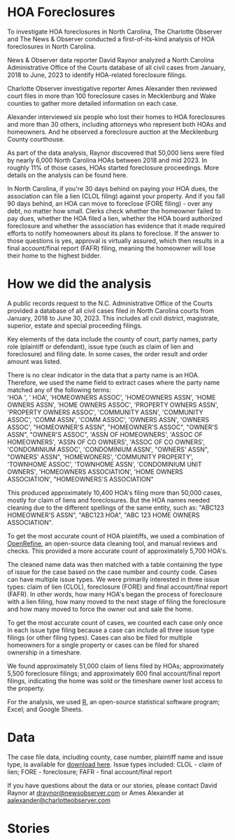 # HOA Foreclosures
To investigate HOA foreclosures in North Carolina, The Charlotte Observer and The News & Observer conducted a first-of-its-kind analysis of HOA foreclosures in North Carolina.

News & Observer data reporter David Raynor analyzed a North Carolina Administrative Office of the Courts database of all civil cases from January, 2018 to June, 2023 to identify HOA-related foreclosure filings.

Charlotte Observer investigative reporter Ames Alexander then reviewed court files in more than 100 foreclosure cases in Mecklenburg and Wake counties to gather more detailed information on each case.

Alexander interviewed six people who lost their homes to HOA foreclosures and more than 30 others, including attorneys who represent both HOAs and homeowners. And he observed a foreclosure auction at the Mecklenburg County courthouse.

As part of the data analysis, Raynor discovered that 50,000 liens were filed by nearly 6,000 North Carolina HOAs between 2018 and mid 2023. In roughly 11% of those cases, HOAs started foreclosure proceedings. More details on the analysis can be found here.

In North Carolina, if you're 30 days behind on paying your HOA dues, the association can file a lien (CLOL filing) against your property. And if you fall 90 days behind, an HOA can move to foreclose (FORE filing) - over any debt, no matter how small. Clerks check whether the homeowner failed to pay dues, whether the HOA filed a lien, whether the HOA board authorized foreclosure and whether the association has evidence that it made required efforts to notify homeowners about its plans to foreclose. If the answer to those questions is yes, approval is virtually assured, which then results in a final account/final report (FAFR) filing, meaning the homeowner will lose their home to the highest bidder.

# How we did the analysis
A public records request to the N.C. Administrative Office of the Courts provided a database of all civil cases filed in North Carolina courts from January, 2018 to June 30, 2023. This includes all civil district, magistrate, superior, estate and special proceeding filings. 

Key elements of the data include the county of court, party names, party role (plaintiff or defendant), issue type (such as claim of lien and foreclosure) and filing date. In some cases, the order result and order amount was listed.

There is no clear indicator in the data that a party name is an HOA. Therefore, we used the name field to extract cases where the party name matched any of the following terms: <br>
                  'HOA ', ' HOA', 'HOMEOWNERS ASSOC', 'HOMEOWNERS ASSN', 'HOME OWNERS ASSN', 'HOME OWNERS ASSOC', 'PROPERTY OWNERS ASSN', 'PROPERTY OWNERS ASSOC',
                  'COMMUNITY ASSN', 'COMMUNITY ASSOC', 'COMM ASSN', 'COMM ASSOC', 'OWNERS ASSN', 'OWNERS ASSOC', "HOMEOWNER'S ASSN", "HOMEOWNER'S ASSOC",
                  "OWNER'S ASSN", "OWNER'S ASSOC", 'ASSN OF HOMEOWNERS', 'ASSOC OF HOMEOWNERS', 'ASSN OF CO OWNERS', 'ASSOC OF CO OWNERS', 'CONDOMINIUM ASSOC',
                  'CONDOMINIUM ASSN', "OWNERS' ASSN", "OWNERS' ASSN", 'HOMEWONERS', 'COMMUNITY PROPERTY', 'TOWNHOME ASSOC', 'TOWNHOME ASSN', 'CONDOMINIUM UNIT OWNERS',
                  'HOMEOWNERS ASSOCIATION', 'HOME OWNERS ASSOCIATION', "HOMEOWNERS'S ASSOCIATION"

This produced approximately 10,400 HOA's filing more than 50,000 cases, mostly for claim of liens and foreclosures. But the HOA names needed cleaning due to the different spellings of the same entity, such as: 
                  "ABC123 HOMEOWNER'S ASSN", "ABC123 HOA", "ABC 123 HOME OWNERS ASSOCIATION". 

To get the most accurate count of HOA plaintiffs, we used a combination of [OpenRefine](https://openrefine.org/), an open-source data cleaning tool, and manual reviews and checks. This provided a more accurate count of approximately 5,700 HOA's.

The cleaned name data was then matched with a table containing the type of issue for the case based on the case number and county code. Cases can have multiple issue types. We were primarily interested in three issue types: claim of lien (CLOL), foreclosure (FORE) and final account/final report (FAFR). In other words, how many HOA's began the process of foreclosure with a lien filing, how many moved to the next stage of filing the foreclosure and how many moved to force the owner out and sale the home.

To get the most accurate count of cases, we counted each case only once in each issue type filing because a case can include all three issue type filings (or other filing types). Cases can also be filed for multiple homeowners for a single property or cases can be filed for shared ownership in a timeshare. 

We found approximately 51,000 claim of liens filed by HOAs; approximately 5,500 foreclosure filings; and approximately 600 final account/final report filings, indicating the home was sold or the timeshare owner lost access to the property.

For the analysis, we used [R](https://www.r-project.org/about.html), an open-source statistical software program; Excel; and Google Sheets. 

# Data
The case file data, including county, case number, plaintiff name and issue type, is available for [download here](https://github.com/mcclatchy-southeast/hoa-foreclosures/tree/main/data).
Issue types included: CLOL - claim of lien; FORE - foreclosure; FAFR - final account/final report

If you have questions about the data or our stories, please contact David Raynor at draynor@newsobserver.com or Ames Alexander at aalexander@charlotteobserver.com

# Stories


                  



